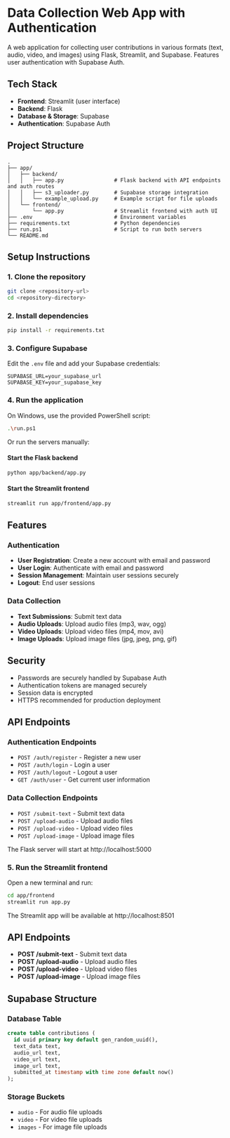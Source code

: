 # Data Collection Web App with Authentication

A web application for collecting user contributions in various formats (text, audio, video, and images) using Flask, Streamlit, and Supabase. Features user authentication with Supabase Auth.

## Tech Stack

- **Frontend**: Streamlit (user interface)
- **Backend**: Flask
- **Database & Storage**: Supabase
- **Authentication**: Supabase Auth

## Project Structure

```
.
├── app/
│   ├── backend/
│   │   ├── app.py                # Flask backend with API endpoints and auth routes
│   │   ├── s3_uploader.py        # Supabase storage integration
│   │   └── example_upload.py     # Example script for file uploads
│   └── frontend/
│       └── app.py                # Streamlit frontend with auth UI
├── .env                          # Environment variables
├── requirements.txt              # Python dependencies
├── run.ps1                       # Script to run both servers
└── README.md
```

## Setup Instructions

### 1. Clone the repository

```bash
git clone <repository-url>
cd <repository-directory>
```

### 2. Install dependencies

```bash
pip install -r requirements.txt
```

### 3. Configure Supabase

Edit the `.env` file and add your Supabase credentials:

```
SUPABASE_URL=your_supabase_url
SUPABASE_KEY=your_supabase_key
```

### 4. Run the application

On Windows, use the provided PowerShell script:

```bash
.\run.ps1
```

Or run the servers manually:

#### Start the Flask backend

```bash
python app/backend/app.py
```

#### Start the Streamlit frontend

```bash
streamlit run app/frontend/app.py
```

## Features

### Authentication

- **User Registration**: Create a new account with email and password
- **User Login**: Authenticate with email and password
- **Session Management**: Maintain user sessions securely
- **Logout**: End user sessions

### Data Collection

- **Text Submissions**: Submit text data
- **Audio Uploads**: Upload audio files (mp3, wav, ogg)
- **Video Uploads**: Upload video files (mp4, mov, avi)
- **Image Uploads**: Upload image files (jpg, jpeg, png, gif)

## Security

- Passwords are securely handled by Supabase Auth
- Authentication tokens are managed securely
- Session data is encrypted
- HTTPS recommended for production deployment

## API Endpoints

### Authentication Endpoints

- `POST /auth/register` - Register a new user
- `POST /auth/login` - Login a user
- `POST /auth/logout` - Logout a user
- `GET /auth/user` - Get current user information

### Data Collection Endpoints

- `POST /submit-text` - Submit text data
- `POST /upload-audio` - Upload audio files
- `POST /upload-video` - Upload video files
- `POST /upload-image` - Upload image files

The Flask server will start at http://localhost:5000

### 5. Run the Streamlit frontend

Open a new terminal and run:

```bash
cd app/frontend
streamlit run app.py
```

The Streamlit app will be available at http://localhost:8501

## API Endpoints

- **POST /submit-text** - Submit text data
- **POST /upload-audio** - Upload audio files
- **POST /upload-video** - Upload video files
- **POST /upload-image** - Upload image files

## Supabase Structure

### Database Table

```sql
create table contributions (
  id uuid primary key default gen_random_uuid(),
  text_data text,
  audio_url text,
  video_url text,
  image_url text,
  submitted_at timestamp with time zone default now()
);
```

### Storage Buckets

- `audio` - For audio file uploads
- `video` - For video file uploads
- `images` - For image file uploads
